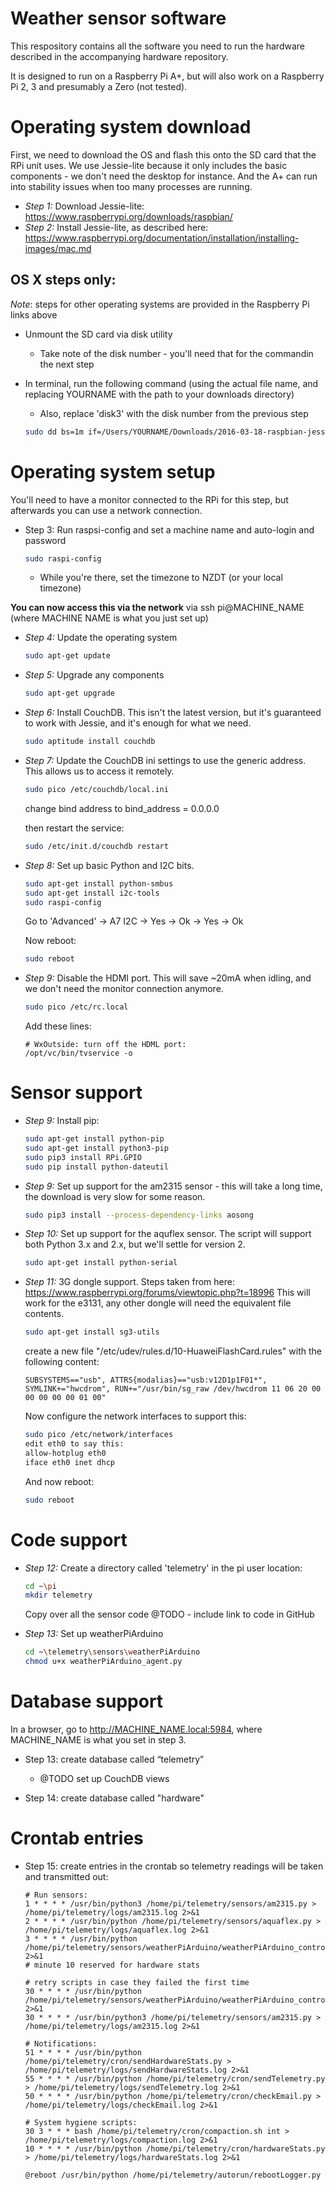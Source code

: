 # Weather sensor software
This respository contains all the software you need to run the hardware described in the accompanying hardware repository.

It is designed to run on a Raspberry Pi A+, but will also work on a Raspberry Pi 2, 3 and presumably a Zero (not tested).

Operating system download
=========================

First, we need to download the OS and flash this onto the SD card that the RPi unit uses.
We use Jessie-lite because it only includes the basic components - we don't need the desktop for instance. And the A+ can run into stability issues when too many processes are running.

- *Step 1:* Download Jessie-lite: https://www.raspberrypi.org/downloads/raspbian/
- *Step 2:* Install Jessie-lite, as described here: https://www.raspberrypi.org/documentation/installation/installing-images/mac.md

OS X steps only:
----------------

*Note*: steps for other operating systems are provided in the Raspberry Pi links above

- Unmount the SD card via disk utility
  - Take note of the disk number - you'll need that for the commandin the next step
- In terminal, run the following command (using the actual file name, and replacing YOURNAME with the path to your downloads directory)
  - Also, replace 'disk3' with the disk number from the previous step

  ```bash
  sudo dd bs=1m if=/Users/YOURNAME/Downloads/2016-03-18-raspbian-jessie-lite.img of=/dev/rdisk3
  ```

Operating system setup
======================

You'll need to have a monitor connected to the RPi for this step, but afterwards you can use a network connection.

- Step 3: Run raspsi-config and set a machine name and auto-login and password
  ```bash
  sudo raspi-config
  ```
  - While you're there, set the timezone to NZDT (or your local timezone)

**You can now access this via the network** via ssh pi@MACHINE_NAME (where MACHINE NAME is what you just set up)

- *Step 4:* Update the operating system
  ```bash
  sudo apt-get update
  ```
  
- *Step 5:* Upgrade any components
  ```bash
  sudo apt-get upgrade
  ```

- *Step 6:* Install CouchDB. This isn't the latest version, but it's guaranteed to work with Jessie, and it's enough for what we need.
  ```bash
  sudo aptitude install couchdb
  ```

- *Step 7:* Update the CouchDB ini settings to use the generic address. This allows us to access it remotely. 
  ```bash
  sudo pico /etc/couchdb/local.ini
  ```
  change bind address to bind_address = 0.0.0.0
    
  then restart the service: 
  ```bash
  sudo /etc/init.d/couchdb restart
  ```

- *Step 8:* Set up basic Python and I2C bits.
  ```bash
  sudo apt-get install python-smbus
  sudo apt-get install i2c-tools
  sudo raspi-config
  ```
  Go to 'Advanced' -> A7 I2C -> Yes -> Ok -> Yes -> Ok
  
  Now reboot:
  ```bash
  sudo reboot
  ```

- *Step 9:* Disable the HDMI port. This will save ~20mA when idling, and we don't need the monitor connection anymore.
  ```bash
  sudo pico /etc/rc.local
  ```
  Add these lines:
  ```
  # WxOutside: turn off the HDML port:
  /opt/vc/bin/tvservice -o
  ```

Sensor support
==============

- *Step 9:* Install pip:
  ```bash
  sudo apt-get install python-pip
  sudo apt-get install python3-pip
  sudo pip3 install RPi.GPIO 
  sudo pip install python-dateutil
  ```
  
- *Step 9:* Set up support for the am2315 sensor - this will take a long time, the download is very slow for some reason.
  ```bash
  sudo pip3 install --process-dependency-links aosong
  ```
- *Step 10:* Set up support for the aquflex sensor. The script will support both Python 3.x and 2.x, but we'll settle for version 2.
  ```bash
  sudo apt-get install python-serial
  ```

- *Step 11:* 3G dongle support. Steps taken from here: https://www.raspberrypi.org/forums/viewtopic.php?t=18996
  This will work for the e3131, any other dongle will need the equivalent file contents.
  ```bash
  sudo apt-get install sg3-utils
  ```
  create a new file "/etc/udev/rules.d/10-HuaweiFlashCard.rules" with the following content:
  ```
  SUBSYSTEMS=="usb", ATTRS{modalias}=="usb:v12D1p1F01*", SYMLINK+="hwcdrom", RUN+="/usr/bin/sg_raw /dev/hwcdrom 11 06 20 00 00 00 00 00 01 00"
  ```
  
  Now configure the network interfaces to support this:
  ```bash
  sudo pico /etc/network/interfaces
  edit eth0 to say this:
  allow-hotplug eth0
  iface eth0 inet dhcp
  ```

  And now reboot:
  ```bash
  sudo reboot
  ```

Code support
============

- *Step 12:* Create a directory called 'telemetry' in the pi user location:
  ```bash
  cd ~\pi
  mkdir telemetry
  ```
  
  Copy over all the sensor code
  @TODO - include link to code in GitHub

- *Step 13:* Set up weatherPiArduino
  ```bash
  cd ~\telemetry\sensors\weatherPiArduino
  chmod u+x weatherPiArduino_agent.py
  ```
Database support
================

In a browser, go to http://MACHINE_NAME.local:5984, where MACHINE_NAME is what you set in step 3.

- Step 13: create database called “telemetry”
  - @TODO set up CouchDB views
  
- Step 14: create database called "hardware"

Crontab entries
===============

- Step 15: create entries in the crontab so telemetry readings will be taken and transmitted out:
  ```
  # Run sensors:
  1 * * * * /usr/bin/python3 /home/pi/telemetry/sensors/am2315.py > /home/pi/telemetry/logs/am2315.log 2>&1
  2 * * * * /usr/bin/python /home/pi/telemetry/sensors/aquaflex.py > /home/pi/telemetry/logs/aquaflex.log 2>&1
  3 * * * * /usr/bin/python /home/pi/telemetry/sensors/weatherPiArduino/weatherPiArduino_controller.py 2>&1
  # minute 10 reserved for hardware stats
  
  # retry scripts in case they failed the first time
  30 * * * * /usr/bin/python /home/pi/telemetry/sensors/weatherPiArduino/weatherPiArduino_controller.py 2>&1
  30 * * * * /usr/bin/python3 /home/pi/telemetry/sensors/am2315.py > /home/pi/telemetry/logs/am2315.log 2>&1
  
  # Notifications:
  51 * * * * /usr/bin/python /home/pi/telemetry/cron/sendHardwareStats.py > /home/pi/telemetry/logs/sendHardwareStats.log 2>&1
  55 * * * * /usr/bin/python /home/pi/telemetry/cron/sendTelemetry.py > /home/pi/telemetry/logs/sendTelemetry.log 2>&1
  50 * * * * /usr/bin/python /home/pi/telemetry/cron/checkEmail.py > /home/pi/telemetry/logs/checkEmail.log 2>&1
  
  # System hygiene scripts:
  30 3 * * * bash /home/pi/telemetry/cron/compaction.sh int > /home/pi/telemetry/logs/compaction.log 2>&1
  10 * * * * /usr/bin/python /home/pi/telemetry/cron/hardwareStats.py > /home/pi/telemetry/logs/hardwareStats.log 2>&1
  
  @reboot /usr/bin/python /home/pi/telemetry/autorun/rebootLogger.py
  ```


